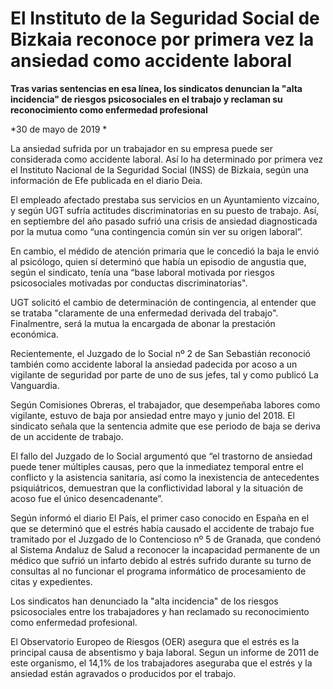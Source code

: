 # El Instituto de la Seguridad Social de Bizkaia reconoce por primera vez la ansiedad como accidente laboral

**Tras varias sentencias en esa línea, los sindicatos denuncian la "alta incidencia" de riesgos psicosociales en el trabajo y reclaman su reconocimiento como enfermedad profesional**

*30 de mayo de 2019 *

La ansiedad sufrida por un trabajador en su empresa puede ser considerada como accidente laboral. Así lo ha determinado por primera vez el Instituto Nacional de la Seguridad Social (INSS) de Bizkaia, según una información de Efe publicada en el diario Deia.

El empleado afectado prestaba sus servicios en un Ayuntamiento vizcaíno, y según UGT sufría actitudes discriminatorias en su puesto de trabajo. Así, en septiembre del año pasado sufrió una crisis de ansiedad diagnosticada por la mutua como “una contingencia común sin ver su origen laboral”.

En cambio, el médido de atención primaria que le concedió la baja le envió al psicólogo, quien sí determinó que había un episodio de angustia que, según el sindicato, tenía una “base laboral motivada por riesgos psicosociales motivadas por conductas discriminatorias".

UGT solicitó el cambio de determinación de contingencia, al entender que se trataba "claramente de una enfermedad derivada del trabajo". Finalmentre, será la mutua la encargada de abonar la prestación económica.

Recientemente, el Juzgado de lo Social nº 2 de San Sebastián reconoció también como accidente laboral la ansiedad padecida por acoso a un vigilante de seguridad por parte de uno de sus jefes, tal y como publicó La Vanguardia.

Según Comisiones Obreras, el trabajador, que desempeñaba labores como vigilante, estuvo de baja por ansiedad entre mayo y junio del 2018. El sindicato señala que la sentencia admite que ese periodo de baja se deriva de un accidente de trabajo.

El fallo del Juzgado de lo Social argumentó que “el trastorno de ansiedad puede tener múltiples causas, pero que la inmediatez temporal entre el conflicto y la asistencia sanitaria, así como la inexistencia de antecedentes psiquiátricos, demuestran que la conflictividad laboral y la situación de acoso fue el único desencadenante”.

Según informó el diario El País, el primer caso conocido en España en el que se determinó que el estrés había causado el accidente de trabajo fue tramitado por el Juzgado de lo Contencioso nº 5 de Granada, que condenó al Sistema Andaluz de Salud a reconocer la incapacidad permanente de un médico que sufrió un infarto debido al estrés sufrido durante su turno de consultas al no funcionar el programa informático de procesamiento de citas y expedientes.

Los sindicatos han denunciado la "alta incidencia" de los riesgos psicosociales entre los trabajadores y han reclamado su reconocimiento como enfermedad profesional.

El Observatorio Europeo de Riesgos (OER) asegura que el estrés es la principal causa de absentismo y baja laboral. Segun un informe de 2011 de este organismo, el 14,1% de los trabajadores aseguraba que el estrés y la ansiedad están agravados o producidos por el trabajo.
